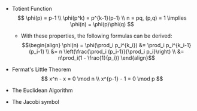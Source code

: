 - Totient Function
	$$
	\phi(p) = p-1 \\
	\phi(p^k) = p^{k-1}(p-1) \\
	n = pq, (p,q) = 1 \implies \phi(n) = \phi(p)\phi(q)
	$$
	- With these properties, the following formulas can be derived:
	$$\begin{align}
	\phi(n) = \phi(\prod_i p_i^{k_i}) &= \prod_i p_i^{k_i-1}(p_i-1) \\ &= n \left(\frac{\prod_i (p_i-1)}{\prod_i p_i}\right) \\ &= n\prod_i(1 - \frac{1}{p_i})
	\end{align}$$

- Fermat's Little Theorem
	$$ x^n - x = 0 \mod n \\
	x^{p-1} - 1 = 0 \mod p $$
- The Euclidean Algorithm
- The Jacobi symbol
